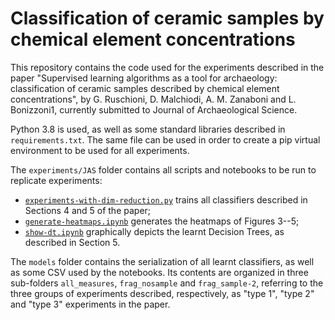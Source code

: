 # Classification of ceramic samples by chemical element concentrations

This repository contains the code used for the experiments described in
the paper "Supervised learning algorithms as a tool for archaeology:
classification of ceramic samples described by chemical element
concentrations", by G. Ruschioni, D. Malchiodi, A. M. Zanaboni and
L. Bonizzoni1, currently submitted to Journal of Archaeological Science.

Python 3.8 is used, as well as some standard libraries described in
`requirements.txt`. The same file can be used in order to create a pip
virtual environment to be used for all experiments.

The `experiments/JAS` folder contains all scripts and notebooks to be run
to replicate experiments:
- [`experiments-with-dim-reduction.py`](experiments/JAS/experiments-with-dim-reduction.py) trains all classifiers described in
  Sections 4 and 5 of the paper;
- [`generate-heatmaps.ipynb`](experiments/JAS/generate-heatmaps.ipynb)
  generates the heatmaps of Figures 3--5;
- [`show-dt.ipynb`](experiments/JAS/show-dt.ipynb) graphically depicts the
  learnt Decision Trees, as described in Section 5.

The `models` folder contains the serialization of all learnt classifiers,
as well as some CSV used by the notebooks. Its contents are organized in
three sub-folders `all_measures`, `frag_nosample` and `frag_sample-2`,
referring to the three groups of experiments described, respectively, as
"type 1", "type 2" and "type 3" experiments in the paper.
